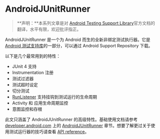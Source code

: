 # AndroidJUnitRunner

> **声明：**本系列文章是对 [Android Testing Support Library](https://google.github.io/android-testing-support-library/docs/espresso/index.html)官方文档的翻译，水平有限，欢迎批评指正。


AndroidJUnitRunner 是一个为 Android 而生的全新非绑定测试执行器。它是 [Android 测试支持库](http://developer.android.com/tools/testing-support-library/index.html#features)的一部分，可以通过 Android Support Repository 下载。

以下是几个最常用到的特性：

* JUnit 4 支持
* Instrumentation 注册
* 测试过滤器
* 测试超时设定
* 切分测试
* [RunListener](http://junit.sourceforge.net/javadoc/org/junit/runner/notification/RunListener.html) 支持挂钩到测试运行的生命周期
* Activity 和 应用生命周期监控
* 意图监控和存根

此文只涵盖了 AndroidJUnitRunner 的高级特性。基础使用文档请参考 [developer.android.com](http://developer.android.com/) 上的 [AndroidJUnitRunner](http://developer.android.com/tools/testing-support-library/index.html#AndroidJUnitRunner) 章节。想要了解更过关于使用测试运行器的技巧请查看 [API reference](http://developer.android.com/reference/android/support/test/runner/package-summary.html)。